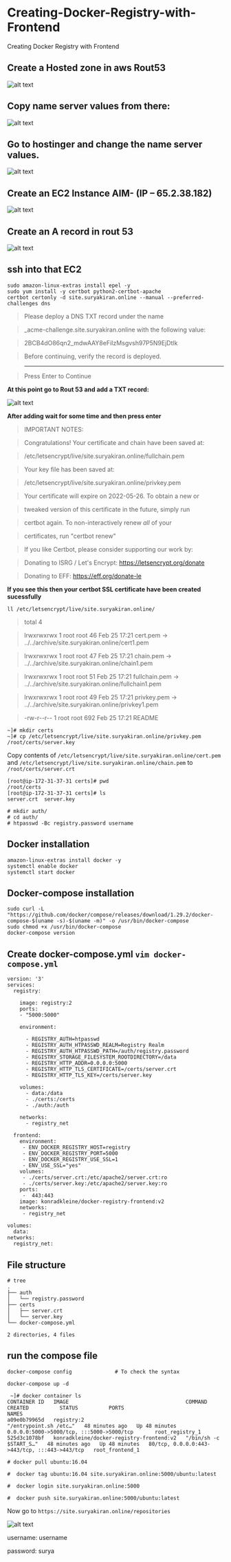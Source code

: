 # Creating-Docker-Registry-with-Frontend
Creating Docker Registry with Frontend

## Create a Hosted zone in aws Rout53

![alt text](https://github.com/SuryakiranSubramaniam/Creating-Docker-Registry-with-Frontend/blob/main/img/rout53.png)

## Copy name server values from there:

![alt text](https://github.com/SuryakiranSubramaniam/Creating-Docker-Registry-with-Frontend/blob/main/img/ns-aws.png)

## Go to hostinger and change the name server values.

![alt text](https://github.com/SuryakiranSubramaniam/Creating-Docker-Registry-with-Frontend/blob/main/img/ns-hostinger.png)

## Create an EC2 Instance AIM- (IP – 65.2.38.182)

![alt text]()

## Create an A record in rout 53

![alt text](https://github.com/SuryakiranSubramaniam/Creating-Docker-Registry-with-Frontend/blob/main/img/a-record.png)

## ssh into that EC2

```
sudo amazon-linux-extras install epel -y
sudo yum install -y certbot python2-certbot-apache
certbot certonly -d site.suryakiran.online --manual --preferred-challenges dns
```


> Please deploy a DNS TXT record under the name

> _acme-challenge.site.suryakiran.online with the following value:

> 2BCB4dO86qn2_mdwAAY8eFiIzMsgvsh97P5N9EjDtlk

> Before continuing, verify the record is deployed.

> - - - - - - - - - - - - - - - - - - - - - - - - - - - - - - - - - - - - - - - -

> Press Enter to Continue

**At this point go to Rout 53 and add a TXT record:**

![alt text](https://github.com/SuryakiranSubramaniam/Creating-Docker-Registry-with-Frontend/blob/main/img/txt-record.png)

**After adding wait for some time and then press enter**

> IMPORTANT NOTES:

> Congratulations! Your certificate and chain have been saved at:

> /etc/letsencrypt/live/site.suryakiran.online/fullchain.pem

> Your key file has been saved at:

> /etc/letsencrypt/live/site.suryakiran.online/privkey.pem

> Your certificate will expire on 2022-05-26. To obtain a new or

> tweaked version of this certificate in the future, simply run

> certbot again. To non-interactively renew *all* of your

> certificates, run "certbot renew"

> If you like Certbot, please consider supporting our work by:

> Donating to ISRG / Let's Encrypt:   https://letsencrypt.org/donate

> Donating to EFF:                    https://eff.org/donate-le
 
**If you see this then your certbot SSL certificate have been created sucessfully**

```
ll /etc/letsencrypt/live/site.suryakiran.online/
```
> total 4

> lrwxrwxrwx 1 root root  46 Feb 25 17:21 cert.pem -> ../../archive/site.suryakiran.online/cert1.pem

> lrwxrwxrwx 1 root root  47 Feb 25 17:21 chain.pem -> ../../archive/site.suryakiran.online/chain1.pem

> lrwxrwxrwx 1 root root  51 Feb 25 17:21 fullchain.pem -> ../../archive/site.suryakiran.online/fullchain1.pem

> lrwxrwxrwx 1 root root  49 Feb 25 17:21 privkey.pem -> ../../archive/site.suryakiran.online/privkey1.pem

> -rw-r--r-- 1 root root 692 Feb 25 17:21 README

```
~]# mkdir certs
~]# cp /etc/letsencrypt/live/site.suryakiran.online/privkey.pem /root/certs/server.key 
```

Copy contents of `/etc/letsencrypt/live/site.suryakiran.online/cert.pem` and `/etc/letsencrypt/live/site.suryakiran.online/chain.pem` to `/root/certs/server.crt`

```
[root@ip-172-31-37-31 certs]# pwd
/root/certs
[root@ip-172-31-37-31 certs]# ls
server.crt  server.key
```


```
# mkdir auth/
# cd auth/
# htpasswd -Bc registry.password username
```
## Docker installation

```
amazon-linux-extras install docker -y
systemctl enable docker
systemctl start docker
```

## Docker-compose installation

```
sudo curl -L "https://github.com/docker/compose/releases/download/1.29.2/docker-compose-$(uname -s)-$(uname -m)" -o /usr/bin/docker-compose
sudo chmod +x /usr/bin/docker-compose
docker-compose version
```

## Create docker-compose.yml `vim docker-compose.yml` 

```
version: '3'
services:
  registry:

    image: registry:2
    ports:
    - "5000:5000"

    environment:

      - REGISTRY_AUTH=htpasswd
      - REGISTRY_AUTH_HTPASSWD_REALM=Registry Realm
      - REGISTRY_AUTH_HTPASSWD_PATH=/auth/registry.password
      - REGISTRY_STORAGE_FILESYSTEM_ROOTDIRECTORY=/data
      - REGISTRY_HTTP_ADDR=0.0.0.0:5000
      - REGISTRY_HTTP_TLS_CERTIFICATE=/certs/server.crt
      - REGISTRY_HTTP_TLS_KEY=/certs/server.key

    volumes:
      - data:/data
      - ./certs:/certs
      - ./auth:/auth

    networks:
      - registry_net

  frontend:
    environment:
     - ENV_DOCKER_REGISTRY_HOST=registry
     - ENV_DOCKER_REGISTRY_PORT=5000
     - ENV_DOCKER_REGISTRY_USE_SSL=1
     - ENV_USE_SSL="yes"
    volumes:
     - ./certs/server.crt:/etc/apache2/server.crt:ro
     - ./certs/server.key:/etc/apache2/server.key:ro
    ports:
     -  443:443
    image: konradkleine/docker-registry-frontend:v2
    networks:
     - registry_net

volumes:
  data:
networks:
  registry_net:
```

## File structure

```
# tree
.
├── auth
│   └── registry.password
├── certs
│   ├── server.crt                         
│   └── server.key
└── docker-compose.yml

2 directories, 4 files
```

## run the compose file

```
docker-compose config              # To check the syntax

docker-compose up -d

 ~]# docker container ls
CONTAINER ID   IMAGE                                      COMMAND                  CREATED          STATUS          PORTS                                           NAMES
a09e0b79965d   registry:2                                 "/entrypoint.sh /etc…"   48 minutes ago   Up 48 minutes   0.0.0.0:5000->5000/tcp, :::5000->5000/tcp       root_registry_1
525d3c1078bf   konradkleine/docker-registry-frontend:v2   "/bin/sh -c $START_S…"   48 minutes ago   Up 48 minutes   80/tcp, 0.0.0.0:443->443/tcp, :::443->443/tcp   root_frontend_1
```


```
# docker pull ubuntu:16.04

#  docker tag ubuntu:16.04 site.suryakiran.online:5000/ubuntu:latest

#  docker login site.suryakiran.online:5000

#  docker push site.suryakiran.online:5000/ubuntu:latest
```

Now go to `https://site.suryakiran.online/repositories`

![alt text](https://github.com/SuryakiranSubramaniam/Creating-Docker-Registry-with-Frontend/blob/main/img/site.png)

username: username

password: surya
